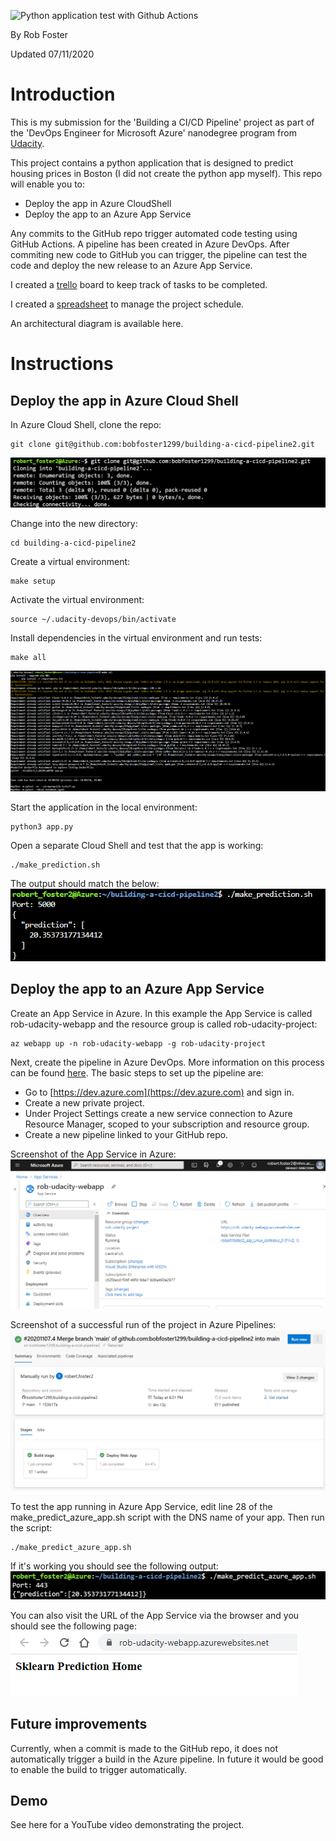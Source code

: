 ![Python application test with Github Actions](https://github.com/bobfoster1299/building-a-cicd-pipeline2/workflows/Python%20application%20test%20with%20Github%20Actions/badge.svg)

By Rob Foster

Updated 07/11/2020

# Introduction
This is my submission for the 'Building a CI/CD Pipeline' project as part of the 'DevOps Engineer for Microsoft Azure' nanodegree program from [Udacity](https://udacity.com).

This project contains a python application that is designed to predict housing prices in Boston (I did not create the python app myself). This repo will enable you to:
- Deploy the app in Azure CloudShell
- Deploy the app to an Azure App Service

Any commits to the GitHub repo trigger automated code testing using GitHub Actions. A pipeline has been created in Azure DevOps. After commiting new code to GitHub you can trigger, the pipeline can test the code and deploy the new release to an Azure App Service. 

I created a [trello](https://trello.com/b/CjgPIZxU/building-a-ci-cd-pipeline) board to keep track of tasks to be completed.

I created a [spreadsheet](project-management-template.xlsx) to manage the project schedule.

An architectural diagram is available here.

# Instructions

## Deploy the app in Azure Cloud Shell
In Azure Cloud Shell, clone the repo:
```
git clone git@github.com:bobfoster1299/building-a-cicd-pipeline2.git
```
![screenshot-git_clone.png](screenshots/screenshot-git_clone.png) 

Change into the new directory:
```
cd building-a-cicd-pipeline2
```

Create a virtual environment:
```
make setup
```

Activate the virtual environment:
```
source ~/.udacity-devops/bin/activate
```

Install dependencies in the virtual environment and run tests:
```
make all
```
![screenshot-make_all.png](screenshots/screenshot-make_all.png) 

Start the application in the local environment:
```
python3 app.py
```

Open a separate Cloud Shell and test that the app is working:
```
./make_prediction.sh
```

The output should match the below:
![screenshot-make_prediction.png](screenshots/screenshot-make_prediction.png)





## Deploy the app to an Azure App Service

Create an App Service in Azure. In this example the App Service is called rob-udacity-webapp and the resource group is called rob-udacity-project:
```
az webapp up -n rob-udacity-webapp -g rob-udacity-project
```

Next, create the pipeline in Azure DevOps. More information on this process can be found [here](https://docs.microsoft.com/en-us/azure/devops/pipelines/ecosystems/python-webapp?view=azure-devops&WT.mc_id=udacity_learn-wwl). The basic steps to set up the pipeline are:

- Go to [https://dev.azure.com](https://dev.azure.com) and sign in.
- Create a new private project.
- Under Project Settings create a new service connection to Azure Resource Manager, scoped to your subscription and resource group.
- Create a new pipeline linked to your GitHub repo.

Screenshot of the App Service in Azure:
![screenshot-app_service.png](screenshots/screenshot-app_service.png)



Screenshot of a successful run of the project in Azure Pipelines:
![screenshot-azure_pipeline_success.png](screenshots/screenshot-azure_pipeline_success.png)

To test the app running in Azure App Service, edit line 28 of the make_predict_azure_app.sh script with the DNS name of your app. Then run the script:
```
./make_predict_azure_app.sh 
```

If it's working you should see the following output:
![screenshot-make_predict_azure_app.png](screenshots/screenshot-make_predict_azure_app.png)

You can also visit the URL of the App Service via the browser and you should see the following page:
![screenshot-browser.png](screenshots/screenshot-browser.png)

## Future improvements

Currently, when a commit is made to the GitHub repo, it does not automatically trigger a build in the Azure pipeline. In future it would be good to enable the build to trigger automatically.

## Demo

See here for a YouTube video demonstrating the project.